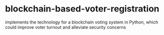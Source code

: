 # blockchain-based-voter-registration
implements the technology for a blockchain voting system in Python, which could improve voter turnout and alleviate security concerns
